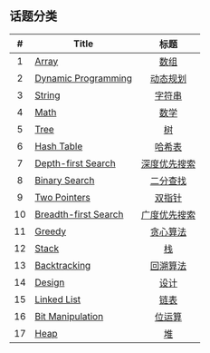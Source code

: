 <!--|This file generated by command(leetcode tag); DO NOT EDIT.            |-->
<!--+----------------------------------------------------------------------+-->
<!--|@author    Openset <openset.wang@gmail.com>                           |-->
<!--|@link      https://github.com/openset                                 |-->
<!--|@home      https://github.com/openset/leetcode                        |-->
<!--+----------------------------------------------------------------------+-->

## 话题分类

| # | Title | 标题 |
| :-: | - | :-: |
| 1 | [Array](https://github.com/openset/leetcode/tree/master/tag/array) | [数组](https://github.com/openset/leetcode/tree/master/tag/array) |
| 2 | [Dynamic Programming](https://github.com/openset/leetcode/tree/master/tag/dynamic-programming) | [动态规划](https://github.com/openset/leetcode/tree/master/tag/dynamic-programming) |
| 3 | [String](https://github.com/openset/leetcode/tree/master/tag/string) | [字符串](https://github.com/openset/leetcode/tree/master/tag/string) |
| 4 | [Math](https://github.com/openset/leetcode/tree/master/tag/math) | [数学](https://github.com/openset/leetcode/tree/master/tag/math) |
| 5 | [Tree](https://github.com/openset/leetcode/tree/master/tag/tree) | [树](https://github.com/openset/leetcode/tree/master/tag/tree) |
| 6 | [Hash Table](https://github.com/openset/leetcode/tree/master/tag/hash-table) | [哈希表](https://github.com/openset/leetcode/tree/master/tag/hash-table) |
| 7 | [Depth-first Search](https://github.com/openset/leetcode/tree/master/tag/depth-first-search) | [深度优先搜索](https://github.com/openset/leetcode/tree/master/tag/depth-first-search) |
| 8 | [Binary Search](https://github.com/openset/leetcode/tree/master/tag/binary-search) | [二分查找](https://github.com/openset/leetcode/tree/master/tag/binary-search) |
| 9 | [Two Pointers](https://github.com/openset/leetcode/tree/master/tag/two-pointers) | [双指针](https://github.com/openset/leetcode/tree/master/tag/two-pointers) |
| 10 | [Breadth-first Search](https://github.com/openset/leetcode/tree/master/tag/breadth-first-search) | [广度优先搜索](https://github.com/openset/leetcode/tree/master/tag/breadth-first-search) |
| 11 | [Greedy](https://github.com/openset/leetcode/tree/master/tag/greedy) | [贪心算法](https://github.com/openset/leetcode/tree/master/tag/greedy) |
| 12 | [Stack](https://github.com/openset/leetcode/tree/master/tag/stack) | [栈](https://github.com/openset/leetcode/tree/master/tag/stack) |
| 13 | [Backtracking](https://github.com/openset/leetcode/tree/master/tag/backtracking) | [回溯算法](https://github.com/openset/leetcode/tree/master/tag/backtracking) |
| 14 | [Design](https://github.com/openset/leetcode/tree/master/tag/design) | [设计](https://github.com/openset/leetcode/tree/master/tag/design) |
| 15 | [Linked List](https://github.com/openset/leetcode/tree/master/tag/linked-list) | [链表](https://github.com/openset/leetcode/tree/master/tag/linked-list) |
| 16 | [Bit Manipulation](https://github.com/openset/leetcode/tree/master/tag/bit-manipulation) | [位运算](https://github.com/openset/leetcode/tree/master/tag/bit-manipulation) |
| 17 | [Heap](https://github.com/openset/leetcode/tree/master/tag/heap) | [堆](https://github.com/openset/leetcode/tree/master/tag/heap) |

